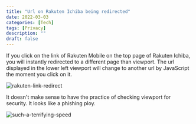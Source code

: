 ```yaml
---
title: "Url on Rakuten Ichiba being redirected"
date: 2022-03-03
categories: [Tech]
tags: [Privacy]
description: ""
draft: false
---
```

If you click on the link of Rakuten Mobile on the top page of Rakuten Ichiba, you will instantly redirected to a different page than viewport.
The url displayed in the lower left viewport will change to another url by JavaScript the moment you click on it.

![rakuten-link-redirect](/img/rakuten-link-redirect.png)

It doesn't make sense to have the practice of checking viewport for security. It looks like a phishing ploy.

![such-a-terrifying-speed](/img/such-a-terrifying-speed.jpg)

